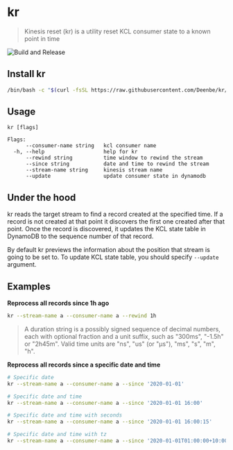 # kr
> Kinesis reset (kr) is a utility reset KCL consumer state to a known point in time

![Build and Release](https://github.com/Deenbe/kr/workflows/Build%20and%20Release/badge.svg)

## Install kr

```sh
/bin/bash -c "$(curl -fsSL https://raw.githubusercontent.com/Deenbe/kr/master/install.sh)"
```

## Usage

```
kr [flags]

Flags:
      --consumer-name string   kcl consumer name
  -h, --help                   help for kr
      --rewind string          time window to rewind the stream
      --since string           date and time to rewind the stream
      --stream-name string     kinesis stream name
      --update                 update consumer state in dynamodb
```

## Under the hood
kr reads the target stream to find a record created at the specified time. If a record is not created at that point it discovers the first one created after that point. Once the record is discovered, it updates the KCL state table in DynamoDB to the sequence number of that record.

By default kr previews the information about the position that stream is going to be set to. To update KCL state table, you should specify `--update` argument.

## Examples

**Reprocess all records since 1h ago**

```sh
kr --stream-name a --consumer-name a --rewind 1h
```

> A duration string is a possibly signed sequence of decimal numbers, each with optional fraction and a unit suffix, such as "300ms", "-1.5h" or "2h45m". Valid time units are "ns", "us" (or "µs"), "ms", "s", "m", "h".

**Reprocess all records since a specific date and time**

```sh
# Specific date 
kr --stream-name a --consumer-name a --since '2020-01-01'

# Specific date and time
kr --stream-name a --consumer-name a --since '2020-01-01 16:00'

# Specific date and time with seconds
kr --stream-name a --consumer-name a --since '2020-01-01 16:00:15'

# Specific date and time with tz
kr --stream-name a --consumer-name a --since '2020-01-01T01:00:00+10:00'
```
